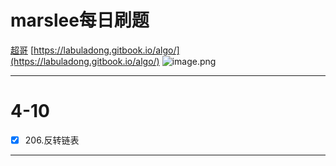 # marslee每日刷题

[超哥](https://space.bilibili.com/39312416?spm_id_from=333.788.b_765f7570696e666f.2)
[https://labuladong.gitbook.io/algo/](https://labuladong.gitbook.io/algo/)
![image.png](https://cdn.nlark.com/yuque/0/2020/png/506531/1586522018179-d8dc59f3-fe72-41ce-9cd9-e637ad4c6ef1.png#align=left&display=inline&height=647&name=image.png&originHeight=647&originWidth=769&size=221356&status=done&style=none&width=769)



---



# 4-10

- [x] 206.反转链表




---



